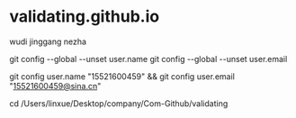 # validating.github.io
wudi jinggang nezha



git config --global --unset user.name
git config --global --unset user.email


git config user.name "15521600459" && git config user.email "15521600459@sina.cn"

cd /Users/linxue/Desktop/company/Com-Github/validating
